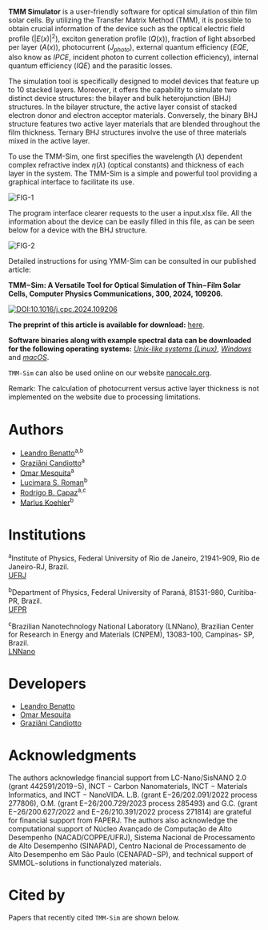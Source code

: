 **TMM Simulator** is a user-friendly software for optical simulation of thin film solar cells. By utilizing the Transfer Matrix Method (TMM), it is possible to obtain crucial information of the device such as the optical electric field profile ($|E(x)|^2$), exciton generation profile $(Q(x))$, fraction of light absorbed per layer $(A(x))$, photocurrent ($J_{photo}$), external quantum efficiency ($EQE$, also know as $IPCE$, incident photon to current collection efficiency), internal quantum efficiency ($IQE$) and the parasitic losses.

The simulation tool is specifically designed to model devices that feature up to 10 stacked layers. Moreover, it offers the capability to simulate two distinct device structures: the bilayer and bulk heterojunction (BHJ) structures. In the bilayer structure, the active layer consist of stacked electron donor and electron acceptor materials. Conversely, the binary BHJ structure features two active layer materials that are blended throughout the film thickness. Ternary BHJ structures involve the use of three materials mixed in the active layer.

To use the TMM-Sim, one first specifies the wavelength ($\lambda$) dependent complex refractive index $\eta(\lambda)$ (optical constants) and thickness of each layer in the system. The TMM-Sim is a simple and powerful tool providing a graphical interface to facilitate its use.

![FIG-1](https://github.com/NanoCalc/TMM-Sim/assets/129612477/f0c6cade-75dd-45d2-a008-fc769eb546fd)

The program interface clearer requests to the user a input.xlsx file. All the information about the device can be easily filled in this file, as can be seen below for a device with the BHJ structure.

![FIG-2](https://github.com/NanoCalc/TMM-Sim/assets/129612477/2a908e2a-3467-44d8-ae01-d3bdaa3a511d)

Detailed instructions for using YMM-Sim can be consulted in our published article:

**TMM−Sim: A Versatile Tool for Optical Simulation of Thin−Film Solar Cells, Computer Physics Communications, 300, 2024, 109206.** 

 [![DOI:10.1016/j.cpc.2024.109206](https://img.shields.io/badge/DOI-10.1016/j.cpc.2024.109206-B31B1B.svg)](https://doi.org/10.1016/j.cpc.2024.109206)

**The preprint of this article is available for download:** [here](https://github.com/NanoCalc/TMM-Sim/blob/main/TMM%E2%88%92Sim%3A%20A%20Versatile%20Tool%20for%20Optical%20Simulation%20of%20Thin%E2%88%92Film%20Solar%20Cells.pdf).

**Software binaries along with example spectral data can be downloaded for the following operating systems:**  [*Unix-like systems (Linux)*](https://github.com/NanoCalc/TMM-Sim/releases/download/v1.0/TMM-Sim-Unix.zip), [*Windows*](https://github.com/NanoCalc/TMM-Sim/releases/download/v1.0/TMM-Sim-Windows.zip) and [*macOS*](https://github.com/NanoCalc/TMM-Sim/releases/download/v1.0/TMM-Sim-MacOS.zip).

`TMM-Sim` can also be used online on our website [nanocalc.org](https://nanocalc.org).

Remark: The calculation of photocurrent versus active layer thickness is not implemented on the website due to processing limitations.

# Authors
* [Leandro Benatto](https://orcid.org/0000-0001-9976-3574)<sup>a,b</sup>
* [Graziâni Candiotto](https://orcid.org/0000-0001-6755-660X)<sup>a</sup>
* [Omar Mesquita](https://orcid.org/0000-0002-6656-5683)<sup>a</sup>
* [Lucimara S. Roman](https://orcid.org/0000-0001-6567-5920)<sup>b</sup>
* [Rodrigo B. Capaz](https://orcid.org/0000-0001-5770-5026)<sup>a,c</sup>
* [Marlus Koehler](https://orcid.org/0000-0001-9935-5060)<sup>b</sup>

# Institutions
<sup>a</sup>Institute of  Physics, Federal University of Rio de Janeiro, 21941-909, Rio de Janeiro-RJ, Brazil.<br> [UFRJ](https://pos.if.ufrj.br/pt/)

<sup>b</sup>Department of Physics, Federal University of Paraná, 81531-980, Curitiba-PR, Brazil.<br> [UFPR](http://fisica.ufpr.br/posgrad/)

<sup>c</sup>Brazilian Nanotechnology National Laboratory (LNNano), Brazilian Center for Research in Energy and Materials (CNPEM), 13083-100, Campinas- SP, Brazil.<br/> [LNNano](https://lnnano.cnpem.br/en/home-en/)

# Developers
* [Leandro Benatto](https://github.com/LeandroBenatto)
* [Omar Mesquita](https://github.com/OmarMesqq)
* [Graziâni Candiotto](https://github.com/gcandiotto)

# Acknowledgments
The authors acknowledge financial support from LC-Nano/SisNANO 2.0 (grant 442591/2019−5), INCT − Carbon Nanomaterials, INCT − Materials Informatics, and INCT − NanoVIDA. L.B. (grant E−26/202.091/2022 process 277806), O.M. (grant E−26/200.729/2023 process 285493) and G.C. (grant E−26/200.627/2022 and E−26/210.391/2022 process 271814) are grateful for financial support from FAPERJ. The authors also acknowledge the computational support of Núcleo Avançado de Computação de Alto Desempenho (NACAD/COPPE/UFRJ), Sistema Nacional de Processamento de Alto Desempenho (SINAPAD), Centro Nacional de Processamento de Alto Desempenho em São Paulo (CENAPAD−SP), and technical support of SMMOL−solutions in functionalyzed materials.

# Cited by

Papers that recently cited `TMM-Sim` are shown below.
<!-- [![DOI:<your number>](http://img.shields.io/badge/DOI-<your number>-<colour hexcode>.svg)](<doi link>) -->
<!-- exemplo [![DOI:10.1101/2021.01.08.425840](http://img.shields.io/badge/DOI-10.1101/2021.01.08.425840-B31B1B.svg)](https://doi.org/10.1101/2021.01.08.425840) -->
